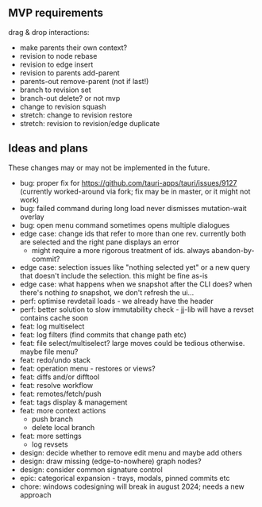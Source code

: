 MVP requirements
----------------
drag & drop interactions:
- make parents their own context?
- revision to node rebase
- revision to edge insert
- revision to parents add-parent
- parents-out remove-parent (not if last!)
- branch to revision set
- branch-out delete? or not mvp
- change to revision squash
- stretch: change to revision restore
- stretch: revision to revision/edge duplicate

Ideas and plans
---------------
These changes may or may not be implemented in the future.
* bug: proper fix for https://github.com/tauri-apps/tauri/issues/9127 (currently worked-around via fork; fix may be in master, or it might not work)
* bug: failed command during long load never dismisses mutation-wait overlay
* bug: open menu command sometimes opens multiple dialogues
* edge case: change ids that refer to more than one rev. currently both are selected and the right pane displays an error
    - might require a more rigorous treatment of ids. always abandon-by-commit?
* edge case: selection issues like "nothing selected yet" or a new query that doesn't include the selection. this might be fine as-is
* edge case: what happens when we snapshot after the CLI does? when there's nothing *to* snapshot, we don't refresh the ui...
* perf: optimise revdetail loads - we already have the header
* perf: better solution to slow immutability check - jj-lib will have a revset contains cache soon
* feat: log multiselect
* feat: log filters (find commits that change path etc)
* feat: file select/multiselect? large moves could be tedious otherwise. maybe file menu?
* feat: redo/undo stack
* feat: operation menu - restores or views?
* feat: diffs and/or difftool
* feat: resolve workflow 
* feat: remotes/fetch/push
* feat: tags display & management
* feat: more context actions 
    - push branch
    - delete local branch
* feat: more settings
    - log revsets
* design: decide whether to remove edit menu and maybe add others
* design: draw missing (edge-to-nowhere) graph nodes?
* design: consider common signature control
* epic: categorical expansion - trays, modals, pinned commits etc
* chore: windows codesigning will break in august 2024; needs a new approach